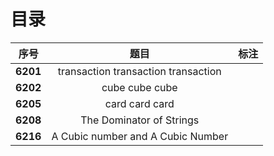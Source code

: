 # 目录

| 序号 | 题目 | 标注 |
| :-: | :-: | :-: |
| **6201** | transaction transaction transaction |  |
| **6202** | cube cube cube |  |
| **6205** | card card card |  |
| **6208** | The Dominator of Strings |  |
| **6216** | A Cubic number and A Cubic Number |  |
